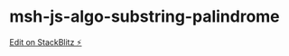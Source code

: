# msh-js-algo-substring-palindrome

[Edit on StackBlitz ⚡️](https://stackblitz.com/edit/msh-js-algo-substring-palindrome)